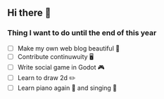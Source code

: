 ## Hi there 👋

### Thing I want to do until the end of this year

- [ ] Make my own web blog beautiful 💮
- [ ] Contribute continuwuity 🖥️
- [ ] Write social game in Godot 🎮
- [ ] Learn to draw 2d ✏️
- [ ] Learn piano again 🎹 and singing 🎤
